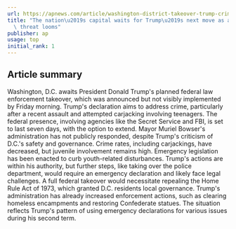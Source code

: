 ```yaml
---
url: https://apnews.com/article/washington-district-takeover-trump-crime-d0ebfa76584753635327d792f6c0b8fc
title: "The nation\u2019s capital waits for Trump\u2019s next move as a federal takeover\
  \ threat looms"
publisher: ap
usage: top
initial_rank: 1
---
```

## Article summary
Washington, D.C. awaits President Donald Trump's planned federal law enforcement takeover, which was announced but not visibly implemented by Friday morning. Trump's declaration aims to address crime, particularly after a recent assault and attempted carjacking involving teenagers. The federal presence, involving agencies like the Secret Service and FBI, is set to last seven days, with the option to extend. Mayor Muriel Bowser's administration has not publicly responded, despite Trump's criticism of D.C.'s safety and governance. Crime rates, including carjackings, have decreased, but juvenile involvement remains high. Emergency legislation has been enacted to curb youth-related disturbances. Trump's actions are within his authority, but further steps, like taking over the police department, would require an emergency declaration and likely face legal challenges. A full federal takeover would necessitate repealing the Home Rule Act of 1973, which granted D.C. residents local governance. Trump's administration has already increased enforcement actions, such as clearing homeless encampments and restoring Confederate statues. The situation reflects Trump's pattern of using emergency declarations for various issues during his second term.
